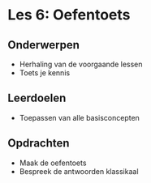 # Les 6: Oefentoets

## Onderwerpen

- Herhaling van de voorgaande lessen
- Toets je kennis

## Leerdoelen

- Toepassen van alle basisconcepten

## Opdrachten

- Maak de oefentoets
- Bespreek de antwoorden klassikaal
